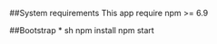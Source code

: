 ##System requirements
This app require npm >= 6.9

##Bootstrap
    * sh
    npm install
    npm start

